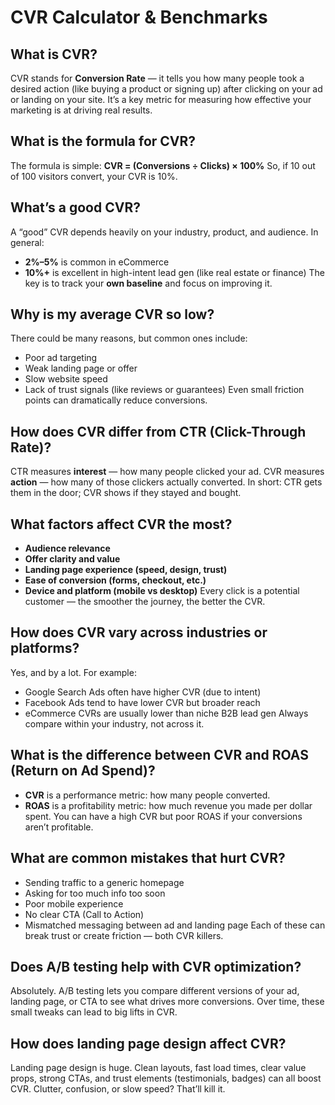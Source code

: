 # CVR Calculator & Benchmarks



## What is CVR?

CVR stands for **Conversion Rate** — it tells you how many people took a desired action (like buying a product or signing up) after clicking on your ad or landing on your site. It’s a key metric for measuring how effective your marketing is at driving real results.



## What is the formula for CVR?

The formula is simple:
**CVR = (Conversions ÷ Clicks) × 100%**
So, if 10 out of 100 visitors convert, your CVR is 10%.



## What’s a good CVR?

A “good” CVR depends heavily on your industry, product, and audience. In general:

* **2%–5%** is common in eCommerce
* **10%+** is excellent in high-intent lead gen (like real estate or finance)
  The key is to track your **own baseline** and focus on improving it.



## Why is my average CVR so low?

There could be many reasons, but common ones include:

* Poor ad targeting
* Weak landing page or offer
* Slow website speed
* Lack of trust signals (like reviews or guarantees)
  Even small friction points can dramatically reduce conversions.



## How does CVR differ from CTR (Click-Through Rate)?

CTR measures **interest** — how many people clicked your ad.
CVR measures **action** — how many of those clickers actually converted.
In short: CTR gets them in the door; CVR shows if they stayed and bought.



## What factors affect CVR the most?

* **Audience relevance**
* **Offer clarity and value**
* **Landing page experience (speed, design, trust)**
* **Ease of conversion (forms, checkout, etc.)**
* **Device and platform (mobile vs desktop)**
  Every click is a potential customer — the smoother the journey, the better the CVR.



## How does CVR vary across industries or platforms?

Yes, and by a lot. For example:

* Google Search Ads often have higher CVR (due to intent)
* Facebook Ads tend to have lower CVR but broader reach
* eCommerce CVRs are usually lower than niche B2B lead gen
  Always compare within your industry, not across it.



## What is the difference between CVR and ROAS (Return on Ad Spend)?

* **CVR** is a performance metric: how many people converted.
* **ROAS** is a profitability metric: how much revenue you made per dollar spent.
  You can have a high CVR but poor ROAS if your conversions aren’t profitable.



## What are common mistakes that hurt CVR?

* Sending traffic to a generic homepage
* Asking for too much info too soon
* Poor mobile experience
* No clear CTA (Call to Action)
* Mismatched messaging between ad and landing page
  Each of these can break trust or create friction — both CVR killers.



## Does A/B testing help with CVR optimization?

Absolutely. A/B testing lets you compare different versions of your ad, landing page, or CTA to see what drives more conversions. Over time, these small tweaks can lead to big lifts in CVR.



## How does landing page design affect CVR?

Landing page design is huge. Clean layouts, fast load times, clear value props, strong CTAs, and trust elements (testimonials, badges) can all boost CVR. Clutter, confusion, or slow speed? That’ll kill it.

